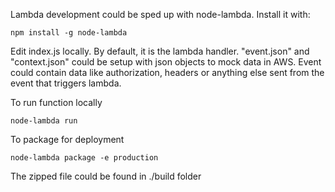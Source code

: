 Lambda development could be sped up with node-lambda. Install it with:

    npm install -g node-lambda

Edit index.js locally. By default, it is  the  lambda handler.
"event.json"  and "context.json" could be setup with json objects to mock data in AWS.
 Event could contain data like authorization, headers or anything else sent from the event 
 that triggers lambda. 

To run function locally

    node-lambda run

To package for deployment

    node-lambda package -e production

The zipped file could be found in ./build folder
